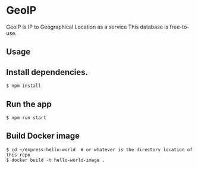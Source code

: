 # GeoIP
GeoIP is IP to Geographical Location as a service
This database is free-to-use.
## Usage
## Install dependencies.

```
$ npm install
```

## Run the app

```
$ npm run start
```

## Build Docker image

```
$ cd ~/express-hello-world  # or whatever is the directory location of this repo
$ docker build -t hello-world-image .
```




